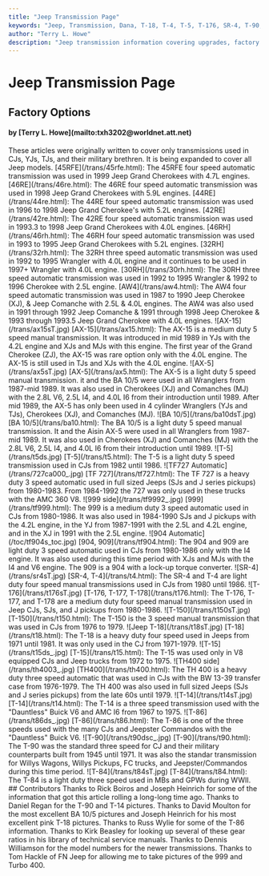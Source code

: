 ```yaml
---
title: "Jeep Transmission Page"
keywords: "Jeep, Transmission, Dana, T-18, T-4, T-5, T-176, SR-4, T-90, T-84, T-86, T-14, T-15"
author: "Terry L. Howe"
description: "Jeep transmission information covering upgrades, factory options, and essential information."
---
```


# Jeep Transmission Page
## Factory Options
<H4>by [Terry L. Howe](mailto:txh3202@worldnet.att.net)</H4>
These articles were originally written to cover only transmissions
used in CJs, YJs, TJs, and their military brethren.  It is being
expanded to cover all Jeep models.
[45RFE](/trans/45rfe.html):  The 
45RFE four speed automatic transmission was used in 1999 Jeep Grand
Cherokees with 4.7L engines.
[46RE](/trans/46re.html):  The 
46RE four speed automatic transmission was used in 1998 Jeep Grand
Cherokees with 5.9L engines.
[44RE](/trans/44re.html):  The 
44RE four speed automatic transmission was used in 1996 to 1998
Jeep Grand Cherokee's with 5.2L engines.
[42RE](/trans/42re.html):  The 
42RE four speed automatic transmission was used in 1993.3 to
1998 Jeep Grand Cherokees with 4.0L engines.
[46RH](/trans/46rh.html):  The 
46RH four speed automatic transmission was used in 1993 to 1995 Jeep
Grand Cherokees with 5.2L engines.
[32RH](/trans/32rh.html):  The 
32RH three speed automatic transmission was used in 1992 to 1995 Wrangler
with 4.0L engine and it continues to be used in 1997+ Wrangler with
4.0L engine.
[30RH](/trans/30rh.html):  The 
30RH three speed automatic transmission was used in 1992 to 1995 Wrangler
& 1992 to 1996 Cherokee with 2.5L engine.
[AW4](/trans/aw4.html):  The 
AW4 four speed automatic transmission was used in 1987 to 1990
Jeep Cherokee (XJ), & Jeep Comanche with 2.5L & 4.0L engines.
The AW4 was also used in 1991 through 1992 Jeep Comanche  & 1991 through
1998 Jeep Cherokee & 1993 through 1993.5 Jeep Grand Cherokee
with 4.0L engines.
![AX-15](/trans/ax15sT.jpg)
[AX-15](/trans/ax15.html):  The AX-15 is
a medium duty 5 speed manual transmission.  It was introduced
in mid 1989 in YJs with the 4.2L engine and XJs and MJs with
this engine.  The first year of the Grand Cherokee (ZJ), the
AX-15 was rare option only with the 4.0L engine.  The AX-15 is
still used in TJs and XJs with the 4.0L engine.
![AX-5](/trans/ax5sT.jpg)
[AX-5](/trans/ax5.html):  The AX-5 is a light
duty 5 speed manual transmission.  it and the BA 10/5
were used in all Wranglers from 1987-mid 1989.  It was also used
in Cherokees (XJ) and Comanches (MJ) with the 2.8L V6, 2.5L I4,
and 4.0L I6 from their introduction until 1989.  After mid 1989,
the AX-5 has only been used in 4 cylinder Wranglers (YJs and TJs),
Cherokees (XJ), and Comanches (MJ).
![BA 10/5](/trans/ba10dsT.jpg)
[BA 10/5](/trans/ba10.html):  The BA 10/5 is
a light duty 5 speed manual transmission.  It and the Aisin AX-5
were used in all Wranglers from 1987-mid 1989.  It was also used
in Cherokees (XJ) and Comanches (MJ) with the 2.8L V6, 2.5L I4,
and 4.0L I6 from their introduction until 1989.
![T-5](/trans/t5ds.jpg)
[T-5](/trans/t5.html):  The T-5 is a light
duty 5 speed transmission used in CJs from 1982 until 1986.
![TF727 Automatic](/trans/727ca000_.jpg)
[TF 727](/trans/tf727.html):  The TF 727 is
a heavy duty 3 speed automatic used in full sized Jeeps (SJs and
J series pickups) from 1980-1983.  From 1984-1992 the 727 was only
used in these trucks with the AMC 360 V8. 
![999 side](/trans/tf9992_.jpg)
[999](/trans/tf999.html):  The 999 is a medium
duty 3 speed automatic used in CJs from 1980-1986.  It was also used
in 1984-1990 SJs and J pickups with the 4.2L engine, in the YJ from
1987-1991 with the 2.5L and 4.2L engine, and in the XJ in 1991 with
the 2.5L engine.
![904 Automatic](/toc/tf904s_toc.jpg)
[904, 909](/trans/tf904.html):  The 904 and 909
are light duty 3 speed automatic used in CJs from 1980-1986 only with the
I4 engine.  It was also used during this time period with XJs and
MJs with the I4 and V6 engine.  The 909 is a 904 with a lock-up torque
converter.
![SR-4](/trans/sr4sT.jpg)
[SR-4, T-4](/trans/t4.html):  The SR-4 and T-4
are light duty four speed manual transmissions used in CJs from 1980
until 1986.
![T-176](/trans/t176sT.jpg)
[T-176, T-177, T-178](/trans/t176.html):  The
T-176, T-177, and T-178 are a medium duty four speed manual transmission
used in Jeep CJs, SJs, and J pickups from 1980-1986.
![T-150](/trans/t150sT.jpg)
[T-150](/trans/t150.html):  The T-150 is the
3 speed manual transmission that was used in CJs from 1976 to 1979.
![Jeep T-18](/trans/t18sT.jpg)
[T-18](/trans/t18.html):  The T-18 is a heavy
duty four speed used in Jeeps from 1971 until 1981.  It was only used
in the CJ from 1971-1979.
![T-15](/trans/t15ds_.jpg)
[T-15](/trans/t15.html):  The T-15 was used only
in V8 equipped CJs and Jeep trucks from 1972 to 1975.
![TH400 side](/trans/th4003_.jpg)
[TH400](/trans/th400.html):  The TH 400 is a
heavy duty three speed automatic that was used in CJs with the BW 13-39
transfer case from 1976-1979.  The TH 400 was also used in full sized
Jeeps (SJs and J series pickups) from the late 60s until 1979.
![T-14](/trans/t14sT.jpg)
[T-14](/trans/t14.html):  The T-14 is a three
speed transmission used with the "Dauntless" Buick V6 and AMC I6
from 1967 to 1975.
![T-86](/trans/t86ds_.jpg)
[T-86](/trans/t86.html):  The T-86 is one of the
three speeds used with the many CJs and Jeepster Commandos with the
"Dauntless" Buick V6.
![T-90](/trans/t90dsc_.jpg)
[T-90](/trans/t90.html):  The T-90 was
the standard three speed for CJ and their military counterparts
built from 1945 until 1971.  It was also the standar transmission
for Willys Wagons, Willys Pickups, FC trucks, and Jeepster/Commandos
during this time period.
![T-84](/trans/t84sT.jpg)
[T-84](/trans/t84.html):  The T-84 is a light
duty three speed used in MBs and GPWs during WWII.
## Contributors
Thanks to Rick Boiros and Joseph Heinrich for some of the information
that got this article rolling a long-long time ago.  Thanks to Daniel
Regan for the T-90 and T-14 pictures.  Thanks to David Moulton for
the most excellent BA 10/5 pictures and Joseph Heinrich for his most
excellent pink T-18 pictures.  Thanks to Russ Wylie for some of the T-86
information.  Thanks to Kirk Beasley for looking up several of these
gear ratios in his library of technical service manuals.  Thanks to
Dennis Williamson for the model numbers for the newer transmissions.
Thanks to Tom Hackle of FN Jeep for allowing me to take pictures of
the 999 and Turbo 400.